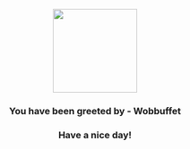 <p align="center">
    <img src="https://raw.githubusercontent.com/PokeAPI/sprites/master/sprites/pokemon/202.png" width="150" height="150">
</p>
<h3 align="center">You have been greeted by - <b>Wobbuffet</b></h3>
<h3 align="center">Have a nice day!</h3>
